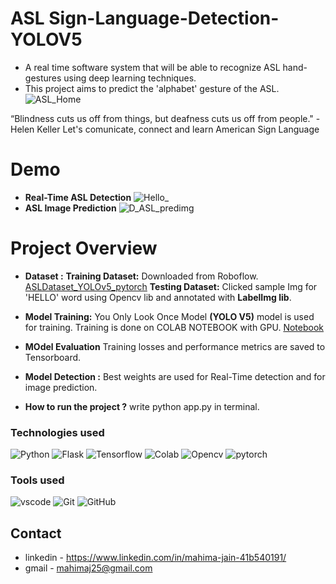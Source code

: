# ASL Sign-Language-Detection-YOLOV5
- A real time software system that will be able to recognize ASL hand-gestures using deep learning techniques.
- This project aims to predict the 'alphabet' gesture of the ASL.
![ASL_Home](https://user-images.githubusercontent.com/96101074/201936672-67f1e866-22f0-44e5-ae2e-f9672765b7b3.png)

“Blindness cuts us off from things, but deafness cuts us off from people." - Helen Keller
Let's comunicate, connect and learn American Sign Language  

# Demo 
- **Real-Time ASL Detection**
![Hello_](https://user-images.githubusercontent.com/96101074/201928579-92855206-76ee-4825-b3bd-13a1cbceb351.gif)
- **ASL Image Prediction**
![D_ASL_predimg](https://user-images.githubusercontent.com/96101074/201934423-7278b270-74f2-4c77-b8fe-6efe21baff46.png)

# Project Overview
- **Dataset :** 
**Training Dataset:** Downloaded from Roboflow. [ASLDataset_YOLOv5_pytorch](https://public.roboflow.com/object-detection/american-sign-language-letters/1/download/yolov5pytorch )
**Testing Dataset:** Clicked sample Img for 'HELLO' word using Opencv lib and annotated with **LabelImg lib**.

- **Model Training:** You Only Look Once Model **(YOLO V5)** model is used for training. Training is done on COLAB NOTEBOOK with GPU. [Notebook](https://github.com/Mahimajain25/Sign-Language-Detection-YOLOV5/blob/main/Sign_language_Generation.ipynb)

- **MOdel Evaluation** Training losses and performance metrics are saved to Tensorboard.

- **Model Detection :** Best weights are used for Real-Time detection and for image prediction.

- **How to run the project ?** write python app.py in terminal.

### **Technologies used**
![Python](https://img.shields.io/badge/python-3670A0?style=for-the-badge&logo=python&logoColor=ffdd54)
![Flask](https://img.shields.io/badge/flask-%23000.svg?style=for-the-badge&logo=flask&logoColor=white)
![Tensorflow](https://img.shields.io/badge/TensorFlow-FF6F00?style=for-the-badge&logo=tensorflow&logoColor=white)
![Colab](https://img.shields.io/badge/Colab-F9AB00?style=for-the-badge&logo=googlecolab&color=525252)
![Opencv](https://img.shields.io/badge/OpenCV-27338e?style=for-the-badge&logo=OpenCV&logoColor=white)
![pytorch](https://img.shields.io/badge/PyTorch-EE4C2C?style=for-the-badge&logo=PyTorch&logoColor=white)

### **Tools used**
![vscode](https://img.shields.io/badge/VSCode-0078D4?style=for-the-badge&logo=visual%20studio%20code&logoColor=white)
![Git](https://img.shields.io/badge/git-%23F05033.svg?style=for-the-badge&logo=git&logoColor=white)
![GitHub](https://img.shields.io/badge/github-%23121011.svg?style=for-the-badge&logo=github&logoColor=white)
## Contact

- linkedin - https://www.linkedin.com/in/mahima-jain-41b540191/
- gmail - mahimaj25@gmail.com

